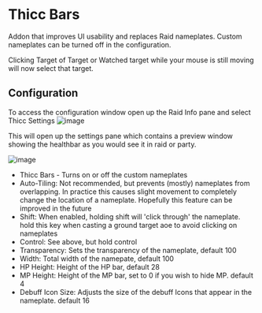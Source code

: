 # Thicc Bars
  Addon that improves UI usability and replaces Raid nameplates. Custom nameplates can be turned off in the configuration.
  
  Clicking Target of Target or Watched target while your mouse is still moving will now select that target. 
  
## Configuration

To access the configuration window open up the Raid Info pane and select Thicc Settings
![image](https://github.com/user-attachments/assets/bd211bce-88d9-48d8-b509-f1a1d79a5974)

This will open up the settings pane which contains a preview window showing the healthbar as you would see it in raid or party. 

![image](https://github.com/user-attachments/assets/bf2310f6-cd96-42f4-8b47-d6563ce1def6)

* Thicc Bars - Turns on or off the custom nameplates
* Auto-Tiling: Not recommended, but prevents (mostly) nameplates from overlapping. In practice this causes slight movement to completely change the location of a nameplate. Hopefully this feature can be improved in the future
* Shift: When enabled, holding shift will 'click through' the nameplate. hold this key when casting a ground target aoe to avoid clicking on nameplates
* Control: See above, but hold control
* Transparency: Sets the transparency of the nameplate, default 100
* Width: Total width of the namepate, default 100
* HP Height: Height of the HP bar, default 28
* MP Height: Height of the MP bar, set to 0 if you wish to hide MP. default 4
* Debuff Icon Size: Adjusts the size of the debuff Icons that appear in the nameplate. default 16
